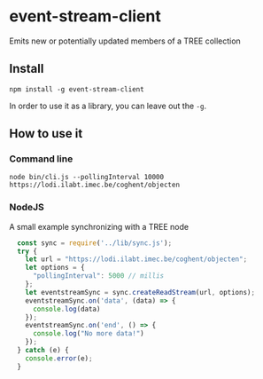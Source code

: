 # event-stream-client
Emits new or potentially updated members of a TREE collection 

## Install

```
npm install -g event-stream-client
```

In order to use it as a library, you can leave out the `-g`.

## How to use it

### Command line

```
node bin/cli.js --pollingInterval 10000 https://lodi.ilabt.imec.be/coghent/objecten
```

### NodeJS

A small example synchronizing with a TREE node
```javascript
  const sync = require('../lib/sync.js');
  try {
    let url = "https://lodi.ilabt.imec.be/coghent/objecten";
    let options = {
      "pollingInterval": 5000 // millis
    };
    let eventstreamSync = sync.createReadStream(url, options);
    eventstreamSync.on('data', (data) => {
      console.log(data)
    });
    eventstreamSync.on('end', () => {
      console.log("No more data!")
    });
  } catch (e) {
    console.error(e);
  }
```